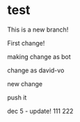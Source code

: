 test
====

This is a new branch!

First change!

making change as bot

change as david-vo

new change

push it

dec 5 - update! 111 222
 
